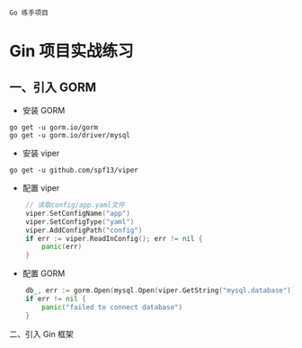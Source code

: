 `Go 练手项目`

# Gin 项目实战练习

## 一、引入 GORM

- 安装 GORM

```
go get -u gorm.io/gorm
go get -u gorm.io/driver/mysql
```

- 安装 viper

```
go get -u github.com/spf13/viper
```

- 配置 viper

```go
    // 读取config/app.yaml文件
	viper.SetConfigName("app")
    viper.SetConfigType("yaml")
	viper.AddConfigPath("config")
	if err := viper.ReadInConfig(); err != nil {
		panic(err)
	}
```

- 配置 GORM

```go
	db_, err := gorm.Open(mysql.Open(viper.GetString("mysql.database")), &gorm.Config{})
	if err != nil {
		panic("failed to connect database")
	}
```

二、引入 Gin 框架
